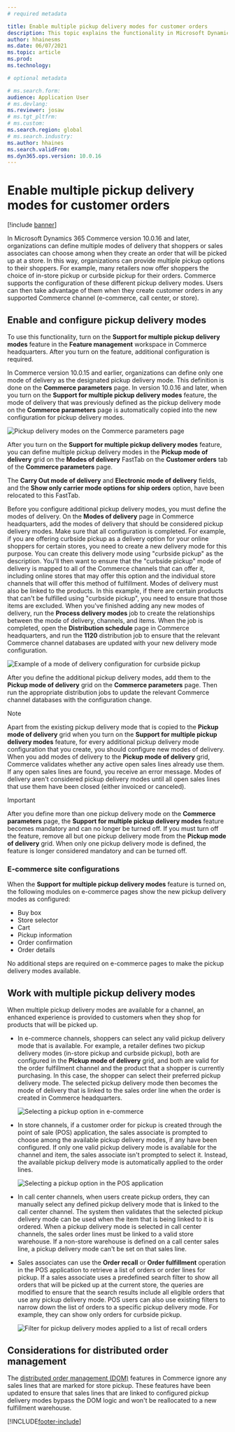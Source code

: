```yaml
---
# required metadata

title: Enable multiple pickup delivery modes for customer orders
description: This topic explains the functionality in Microsoft Dynamics 365 Commerce that lets you create customer orders for pickup at a store.
author: hhainesms
ms.date: 06/07/2021
ms.topic: article
ms.prod:
ms.technology: 

# optional metadata

# ms.search.form:
audience: Application User
# ms.devlang: 
ms.reviewer: josaw
# ms.tgt_pltfrm: 
# ms.custom:
ms.search.region: global
# ms.search.industry:
ms.author: hhaines
ms.search.validFrom:
ms.dyn365.ops.version: 10.0.16
---
```


# Enable multiple pickup delivery modes for customer orders

[!include [banner](includes/banner.md)]


In Microsoft Dynamics 365 Commerce version 10.0.16 and later, organizations can define multiple modes of delivery that shoppers or sales associates can choose among when they create an order that will be picked up at a store. In this way, organizations can provide multiple pickup options to their shoppers. For example, many retailers now offer shoppers the choice of in-store pickup or curbside pickup for their orders. Commerce supports the configuration of these different pickup delivery modes. Users can then take advantage of them when they create customer orders in any supported Commerce channel (e-commerce, call center, or store).

## Enable and configure pickup delivery modes

To use this functionality, turn on the **Support for multiple pickup delivery modes** feature in the **Feature management** workspace in Commerce headquarters. After you turn on the feature, additional configuration is required.

In Commerce version 10.0.15 and earlier, organizations can define only one mode of delivery as the designated pickup delivery mode. This definition is done on the **Commerce parameters** page. In version 10.0.16 and later, when you turn on the **Support for multiple pickup delivery modes** feature, the mode of delivery that was previously defined as the pickup delivery mode on the **Commerce parameters** page is automatically copied into the new configuration for pickup delivery modes.

![Pickup delivery modes on the Commerce parameters page](media/multiplepickupparameter.png)

After you turn on the **Support for multiple pickup delivery modes** feature, you can define multiple pickup delivery modes in the **Pickup mode of delivery** grid on the **Modes of delivery** FastTab on the **Customer orders** tab of the **Commerce parameters** page.

The **Carry Out mode of delivery** and **Electronic mode of delivery** fields, and the **Show only carrier mode options for ship orders** option, have been relocated to this FastTab.

Before you configure additional pickup delivery modes, you must define the modes of delivery. On the **Modes of delivery** page in Commerce headquarters, add the modes of delivery that should be considered pickup delivery modes. Make sure that all configuration is completed. For example, if you are offering curbside pickup as a delivery option for your online shoppers for certain stores, you need to create a new delivery mode for this purpose. You can create this delivery mode using "curbside pickup" as the description. You'll then want to ensure that the "curbside pickup" mode of delivery is mapped to all of the Commerce channels that can offer it, including online stores that may offer this option and the individual store channels that will offer this method of fulfillment. Modes of delivery must also be linked to the products. In this example, if there are certain products that can't be fulfilled using "curbside pickup", you need to ensure that those items are excluded. When you've finished adding any new modes of delivery, run the **Process delivery modes** job to create the relationships between the mode of delivery, channels, and items. When the job is completed, open the **Distribution schedule** page in Commerce headquarters, and run the **1120** distribution job to ensure that the relevant Commerce channel databases are updated with your new delivery mode configuration.

![Example of a mode of delivery configuration for curbside pickup](media/pickupmodes.png)

After you define the additional pickup delivery modes, add them to the **Pickup mode of delivery** grid on the **Commerce parameters** page. Then run the appropriate distribution jobs to update the relevant Commerce channel databases with the configuration change.

> [!NOTE]
> Apart from the existing pickup delivery mode that is copied to the **Pickup mode of delivery** grid when you turn on the **Support for multiple pickup delivery modes** feature, for every additional pickup delivery mode configuration that you create, you should configure new modes of delivery. When you add modes of delivery to the **Pickup mode of delivery** grid, Commerce validates whether any active open sales lines already use them. If any open sales lines are found, you receive an error message. Modes of delivery aren't considered pickup delivery modes until all open sales lines that use them have been closed (either invoiced or canceled).

> [!IMPORTANT]
> After you define more than one pickup delivery mode on the **Commerce parameters** page, the **Support for multiple pickup delivery modes** feature becomes mandatory and can no longer be turned off. If you must turn off the feature, remove all but one pickup delivery mode from the **Pickup mode of delivery** grid. When only one pickup delivery mode is defined, the feature is longer considered mandatory and can be turned off.

### E-commerce site configurations

When the **Support for multiple pickup delivery modes** feature is turned on, the following modules on e-commerce pages show the new pickup delivery modes as configured:

- Buy box
- Store selector
- Cart
- Pickup information
- Order confirmation
- Order details

No additional steps are required on e-commerce pages to make the pickup delivery modes available.

## Work with multiple pickup delivery modes

When multiple pickup delivery modes are available for a channel, an enhanced experience is provided to customers when they shop for products that will be picked up. 

- In e-commerce channels, shoppers can select any valid pickup delivery mode that is available. For example, a retailer defines two pickup delivery modes (in-store pickup and curbside pickup), both are configured in the **Pickup mode of delivery** grid, and both are valid for the order fulfillment channel and the product that a shopper is currently purchasing. In this case, the shopper can select their preferred pickup delivery mode. The selected pickup delivery mode then becomes the mode of delivery that is linked to the sales order line when the order is created in Commerce headquarters.

    ![Selecting a pickup option in e-commerce](media/pickupecommerce.png)

- In store channels, if a customer order for pickup is created through the point of sale (POS) application, the sales associate is prompted to choose among the available pickup delivery modes, if any have been configured. If only one valid pickup delivery mode is available for the channel and item, the sales associate isn't prompted to select it. Instead, the available pickup delivery mode is automatically applied to the order lines.

    ![Selecting a pickup option in the POS application](media/pickuppos.png)

- In call center channels, when users create pickup orders, they can manually select any defined pickup delivery mode that is linked to the call center channel. The system then validates that the selected pickup delivery mode can be used when the item that is being linked to it is ordered. When a pickup delivery mode is selected in call center channels, the sales order lines must be linked to a valid store warehouse. If a non-store warehouse is defined on a call center sales line, a pickup delivery mode can't be set on that sales line.
- Sales associates can use the **Order recall** or **Order fulfillment** operation in the POS application to retrieve a list of orders or order lines for pickup. If a sales associate uses a predefined search filter to show all orders that will be picked up at the current store, the queries are modified to ensure that the search results include all eligible orders that use any pickup delivery mode. POS users can also use existing filters to narrow down the list of orders to a specific pickup delivery mode. For example, they can show only orders for curbside pickup.

    ![Filter for pickup delivery modes applied to a list of recall orders](media/pickuprecallorder.png)

## Considerations for distributed order management

The [distributed order management (DOM)](./dom.md) features in Commerce ignore any sales lines that are marked for store pickup. These features have been updated to ensure that sales lines that are linked to configured pickup delivery modes bypass the DOM logic and won't be reallocated to a new fulfillment warehouse.


[!INCLUDE[footer-include](../includes/footer-banner.md)]
